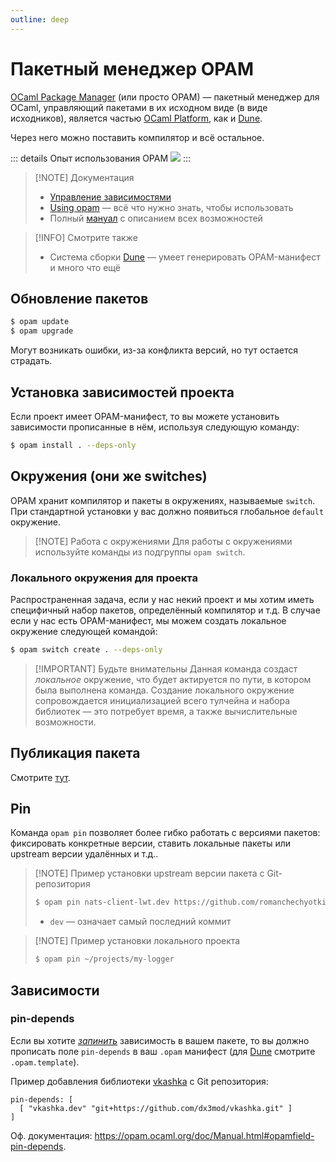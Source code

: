 ```yaml
---
outline: deep
---
```


# Пакетный менеджер OPAM

[OCaml Package Manager](https://opam.ocaml.org/) (или просто OPAM) &mdash; пакетный менеджер для OCaml,
управляющий пакетами в их исходном виде (в виде исходников), является частью [OCaml Platform](https://ocaml.org/platform),
как и [Dune](./dune.md).

Через него можно поставить компилятор и всё остальное.

::: details Опыт использования OPAM
![](https://i.ibb.co/Q6YSgG3/photo-2024-07-05-23-01-27.jpg)
:::

> [!NOTE] Документация
> 
> - [Управление зависимостями](https://ocaml.org/docs/managing-dependencies)
> - [Using opam](https://opam.ocaml.org/doc/Usage.html) &mdash; всё что нужно знать, чтобы использовать
> - Полный [мануал](https://opam.ocaml.org/doc/Manual.html) с описанием всех возможностей

> [!INFO] Смотрите также 
> - Система сборки [Dune](./dune.md) &mdash; умеет генерировать OPAM-манифест 
>  и много что ещё 

## Обновление пакетов

```sh
$ opam update
$ opam upgrade
```

Могут возникать ошибки, из-за конфликта версий, но тут остается страдать.

## Установка зависимостей проекта

Если проект имеет OPAM-манифест, то вы можете установить зависимости прописанные в нём, 
используя следующую команду:

```sh
$ opam install . --deps-only
```

## Окружения (они же switches)

OPAM хранит компилятор и пакеты в окружениях, называемые `switch`. При стандартной установки у вас должно появиться глобальное `default` окружение.

> [!NOTE] Работа с окружениями
> Для работы с окружениями используйте команды из подгруппы `opam switch`.

### Локального окружения для проекта

Распространенная задача, если у нас некий проект и мы хотим иметь специфичный набор пакетов, определённый компилятор и т.д.
В случае если у нас есть OPAM-манифест, мы можем создать локальное окружение следующей командой:

```sh
$ opam switch create . --deps-only
```

> [!IMPORTANT] Будьте внимательны
> Данная команда создаст *локальное* окружение, что будет актируется по пути, в котором была выполнена команда.
> Создание локального окружение сопровождается инициализацией всего тулчейна и набора библиотек &mdash; это потребует
> время, а также вычислительные возможности. 

## Публикация пакета

Смотрите [тут](../recipes/publish-package.md).

## Pin

Команда `opam pin` позволяет более гибко работать с версиями пакетов: фиксировать конкретные версии, 
ставить локальные пакеты или upstream версии удалённых и т.д..

> [!NOTE] Пример установки upstream версии пакета с Git-репозитория
> ```sh
> $ opam pin nats-client-lwt.dev https://github.com/romanchechyotkin/nats.ocaml.git
> ```
> - `dev` &mdash; означает самый последний коммит

> [!NOTE] Пример установки локального проекта
> ```sh
> $ opam pin ~/projects/my-logger
> ```

## Зависимости

### pin-depends

Если вы хотите [_запинить_](#pin) зависимость в вашем пакете, то вы должно прописать поле `pin-depends` в ваш `.opam` манифест (для [Dune](./dune.md#opam-template) смотрите `.opam.template`).

Пример добавления библиотеки [vkashka](../libraries/web/vkashka.md) с Git репозитория:

```opam
pin-depends: [
  [ "vkashka.dev" "git+https://github.com/dx3mod/vkashka.git" ]
]
```

Оф. документация: <https://opam.ocaml.org/doc/Manual.html#opamfield-pin-depends>.
